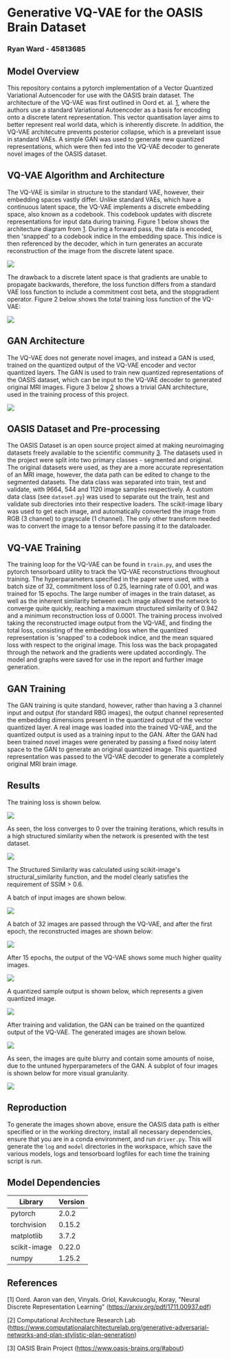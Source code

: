 # Generative VQ-VAE for the OASIS Brain Dataset
### Ryan Ward - 45813685

## Model Overview
This repository contains a pytorch implementation of a Vector Quantized Variational Autoencoder for use with the OASIS brain dataset. The architecture of the VQ-VAE was first outlined in Oord et. al. [1](https://arxiv.org/abs/1906.00446), where the authors use a standard Variational Autoencoder as a basis for encoding onto a discrete latent representation. This vector quantisation layer aims to better represent real world data, which is inherently discrete. In addition, the VQ-VAE architecutre prevents posterior collapse, which is a prevelant issue in standard VAEs. A simple GAN was used to generate new quantized representations, which were then fed into the VQ-VAE decoder to generate novel images of the OASIS dataset.

## VQ-VAE Algorithm and Architecture
The VQ-VAE is similar in structure to the standard VAE, however, their embedding spaces vastly differ. Unlike standard VAEs, which have a continuous latent space, the VQ-VAE implements a discrete embedding space, also known as a codebook. This codebook updates with discrete representations for input data during training. Figure 1 below shows the architecture diagram from [1](https://arxiv.org/abs/1906.00446). During a forward pass, the data is encoded, then 'snapped' to a codebook indice in the embedding space. This indice is then referenced by the decoder, which in turn generates an accurate reconstruction of the image from the discrete latent space. 

![](./images/vqvae-architecture.png)

The drawback to a discrete latent space is that gradients are unable to propagate backwards, therefore, the loss function differs from a standard VAE loss function to include a commitment cost beta, and the stopgradient operator. Figure 2 below shows the total training loss function of the VQ-VAE:

![](./images/loss_eq.png)

## GAN Architecture
The VQ-VAE does not generate novel images, and instead a GAN is used, trained on the quantized output of the VQ-VAE encoder and vector quantized layers. The GAN is used to train new quantized representations of the OASIS dataset, which can be input to the VQ-VAE decoder to generated original MRI images. Figure 3 below [2](https://www.computationalarchitecturelab.org/generative-adversarial-networks-and-plan-stylistic-plan-generation) shows a trivial GAN architecture, used in the training process of this project.

![](./images/gan_architecture.jpg)

## OASIS Dataset and Pre-processing
The OASIS Dataset is an open source project aimed at making neuroimaging datasets freely available to the scientific community [3](https://www.oasis-brains.org/#about). The datasets used in the project were split into two primary classes - segmented and original. The original datasets were used, as they are a more accurate representation of an MRI image, however, the data path can be edited to change to the segmented datasets. The data class was separated into train, test and validate, with 9664, 544 and 1120 image samples respectively. A custom data class (see ```dataset.py```) was used to separate out the train, test and validate sub directories into their respective loaders. The scikit-image libary was used to get each image, and automatically converted the image from RGB (3 channel) to grayscale (1 channel). The only other transform needed was to convert the image to a tensor before passing it to the dataloader. 

## VQ-VAE Training 
The training loop for the VQ-VAE can be found in ```train.py```, and uses the pytorch tensorboard utility to track the VQ-VAE reconstructions throughout training. The hyperparameters specified in the paper were used, with a batch size of 32, commitment loss of 0.25, learning rate of 0.001, and was trained for 15 epochs. The large number of images in the train dataset, as well as the inherent similarity between each image allowed the network to converge quite quickly, reaching a maximum structured similarity of 0.942 and a minimum reconstruction loss of 0.0001. The training process involved taking the reconstructed image output from the VQ-VAE, and finding the total loss, consisting of the embedding loss when the quantized representation is 'snapped' to a codebook indice, and the mean squared loss with respect to the original image. This loss was the back propagated through the network and the gradients were updated accordingly. The model and graphs were saved for use in the report and further image generation.

## GAN Training
The GAN training is quite standard, however, rather than having a 3 channel input and output (for standard RBG images), the output channel represented the embedding dimensions present in the quantized output of the vector quantized layer. A real image was loaded into the trained VQ-VAE, and the quantized output is used as a training input to the GAN. After the GAN had been trained novel images were generated by passing a fixed noisy latent space to the GAN to generate an original quantized image. This quantized representation was passed to the VQ-VAE decoder to generate a completely original MRI brain image.

## Results
The training loss is shown below.

![](./images/reconstruction_error_training.png)

As seen, the loss converges to 0 over the training iterations, which results in a high structured similarity when the network is presented with the test dataset.

![](./images/training_ssims.png)

The Structured Similarity was calculated using scikit-image's structural_similarity function, and the model clearly satisfies the requirement of SSIM > 0.6.

A batch of input images are shown below.

![](./images/training_set.png)

A batch of 32 images are passed through the VQ-VAE, and after the first epoch, the reconstructed images are shown below:

![](./images/start_training.png)

After 15 epochs, the output of the VQ-VAE shows some much higher quality images.

![](./images/generated.png)

A quantized sample output is shown below, which represents a given quantized image.

![](./images/quantized_sample.png)

After training and validation, the GAN can be trained on the quantized output of the VQ-VAE. The generated images are shown below.

![](./images/images-0015.png)

As seen, the images are quite blurry and contain some amounts of noise, due to the untuned hyperparameters of the GAN. A subplot of four images is shown below for more visual granularity.

![](./images/higher_qual_zoomed.png)

## Reproduction 
To generate the images shown above, ensure the OASIS data path is either specified or in the working directory, install all necessary dependencies, ensure that you are in a conda environment, and run ```driver.py```. This will generate the ```log``` and ```model``` directories in the workspace, which save the various models, logs and tensorboard logfiles for each time the training script is run.

## Model Dependencies
| **Library** | **Version** |
| --- | --- |
| pytorch | 2.0.2 |
| torchvision | 0.15.2 |
| matplotlib | 3.7.2 |
| scikit-image | 0.22.0 |
| numpy | 1.25.2 |

## References
[1] Oord. Aaron van den, Vinyals. Oriol, Kavukcuoglu, Koray, "Neural Discrete Representation Learning" (https://arxiv.org/pdf/1711.00937.pdf)

[2] Computational Architecture Research Lab (https://www.computationalarchitecturelab.org/generative-adversarial-networks-and-plan-stylistic-plan-generation)

[3] OASIS Brain Project (https://www.oasis-brains.org/#about)

    
